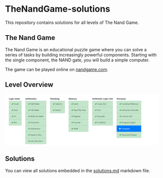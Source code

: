 # TheNandGame-solutions
This repository contains solutions for all levels of The Nand Game.

## The Nand Game
The Nand Game is an educational puzzle game where you can solve a series of tasks by building increasingly powerful components. 
Starting with the single component, the NAND gate, you will build a simple computer.  

The game can be played online on [nandgame.com](http://nandgame.com/).

## Level Overview
![Level Overview](img/%5B00%5D%20Level%20Overview.png)

## Solutions
You can view all solutions embedded in the [solutions.md](solutions.md) markdown file.

